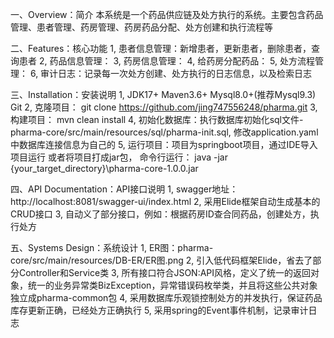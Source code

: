 一、Overview：简介
本系统是一个药品供应链及处方执行的系统。主要包含药品管理、患者管理、药房管理、药房药品分配、处方创建和执行流程等

二、Features：核心功能
1, 患者信息管理：新增患者，更新患者，删除患者，查询患者
2, 药品信息管理：
3, 药房信息管理：
4, 给药房分配药品：
5, 处方流程管理：
6, 审计日志：记录每一次处方创建、处方执行的日志信息，以及检索日志

三、Installation：安装说明
1, JDK17+  Maven3.6+  Mysql8.0+(推荐Mysql9.3)  Git
2, 克隆项目： git clone https://github.com/jing747556248/pharma.git
3, 构建项目： mvn clean install
4, 初始化数据库：执行数据库初始化sql文件-pharma-core/src/main/resources/sql/pharma-init.sql, 
修改application.yaml中数据库连接信息为自己的
5, 运行项目：项目为springboot项目，通过IDE导入项目运行 
或者将项目打成jar包， 命令行运行： java -jar {your_target_directory}\pharma-core-1.0.0.jar

四、API Documentation：API接口说明
1, swagger地址：http://localhost:8081/swagger-ui/index.html
2, 采用Elide框架自动生成基本的CRUD接口
3, 自动义了部分接口，例如：根据药房ID查合同药品，创建处方，执行处方

五、Systems Design：系统设计
1, ER图：pharma-core/src/main/resources/DB-ER/ER图.png
2, 引入低代码框架Elide，省去了部分Controller和Service类
3, 所有接口符合JSON:API风格，定义了统一的返回对象，统一的业务异常类BizException，异常错误码枚举类，并且将这些公共对象独立成pharma-common包
4, 采用数据库乐观锁控制处方的并发执行，保证药品库存更新正确，已经处方正确执行
5, 采用spring的Event事件机制，记录审计日志

